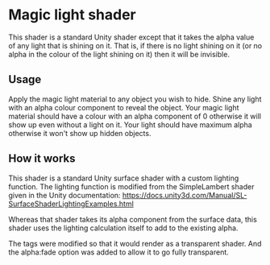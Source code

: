 # Magic light shader

This shader is a standard Unity shader except that it takes the alpha value of any light that is shining on it. That is, if there is no light shining on it (or no alpha in the colour of the light shining on it) then it will be invisible.

## Usage

Apply the magic light material to any object you wish to hide. Shine any light with an alpha colour component to reveal the object. Your magic light material should have a colour with an alpha component of 0 otherwise it will show up even without a light on it. Your light should have maximum alpha otherwise it won't show up hidden objects.

## How it works

This shader is a standard Unity surface shader with a custom lighting function. The lighting function is modified from the SimpleLambert shader given in the Unity documentation:
https://docs.unity3d.com/Manual/SL-SurfaceShaderLightingExamples.html

Whereas that shader takes its alpha component from the surface data, this shader uses the lighting calculation itself to add to the existing alpha.

The tags were modified so that it would render as a transparent shader. And the alpha:fade option was added to allow it to go fully transparent.